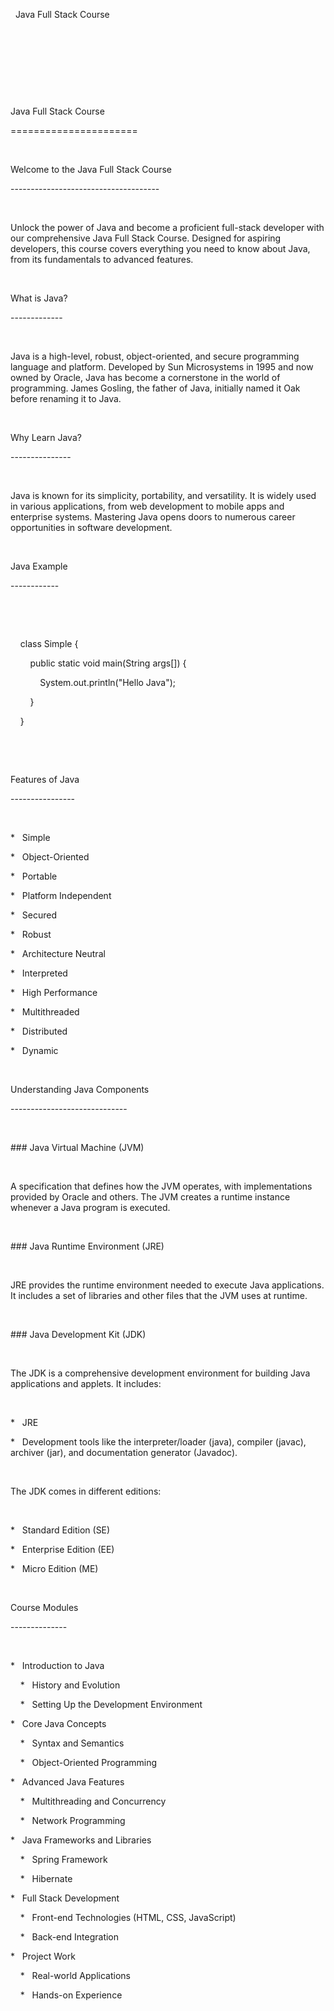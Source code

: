 <p>&nbsp; Java Full Stack Course&nbsp;</p>
<p><br></p>
<p><br></p>
<p><br></p>
<p><br></p>
<p>Java Full Stack Course</p>
<p>======================</p>
<p><br></p>
<p>Welcome to the Java Full Stack Course</p>
<p>-------------------------------------</p>
<p><br></p>
<p>Unlock the power of Java and become a proficient full-stack developer with our comprehensive Java Full Stack Course. Designed for aspiring developers, this course covers everything you need to know about Java, from its fundamentals to advanced features.</p>
<p><br></p>
<p>What is Java?</p>
<p>-------------</p>
<p><br></p>
<p>Java is a high-level, robust, object-oriented, and secure programming language and platform. Developed by Sun Microsystems in 1995 and now owned by Oracle, Java has become a cornerstone in the world of programming. James Gosling, the father of Java, initially named it Oak before renaming it to Java.</p>
<p><br></p>
<p>Why Learn Java?</p>
<p>---------------</p>
<p><br></p>
<p>Java is known for its simplicity, portability, and versatility. It is widely used in various applications, from web development to mobile apps and enterprise systems. Mastering Java opens doors to numerous career opportunities in software development.</p>
<p><br></p>
<p>Java Example</p>
<p>------------</p>
<p><br></p>
<p>&nbsp; &nbsp;&nbsp;</p>
<p>&nbsp; &nbsp; class Simple {</p>
<p>&nbsp; &nbsp; &nbsp; &nbsp; public static void main(String args[]) {</p>
<p>&nbsp; &nbsp; &nbsp; &nbsp; &nbsp; &nbsp; System.out.println(&quot;Hello Java&quot;);</p>
<p>&nbsp; &nbsp; &nbsp; &nbsp; }</p>
<p>&nbsp; &nbsp; }</p>
<p>&nbsp; &nbsp;&nbsp;</p>
<p><br></p>
<p>Features of Java</p>
<p>----------------</p>
<p><br></p>
<p>* &nbsp; Simple</p>
<p>* &nbsp; Object-Oriented</p>
<p>* &nbsp; Portable</p>
<p>* &nbsp; Platform Independent</p>
<p>* &nbsp; Secured</p>
<p>* &nbsp; Robust</p>
<p>* &nbsp; Architecture Neutral</p>
<p>* &nbsp; Interpreted</p>
<p>* &nbsp; High Performance</p>
<p>* &nbsp; Multithreaded</p>
<p>* &nbsp; Distributed</p>
<p>* &nbsp; Dynamic</p>
<p><br></p>
<p>Understanding Java Components</p>
<p>-----------------------------</p>
<p><br></p>
<p>### Java Virtual Machine (JVM)</p>
<p><br></p>
<p>A specification that defines how the JVM operates, with implementations provided by Oracle and others. The JVM creates a runtime instance whenever a Java program is executed.</p>
<p><br></p>
<p>### Java Runtime Environment (JRE)</p>
<p><br></p>
<p>JRE provides the runtime environment needed to execute Java applications. It includes a set of libraries and other files that the JVM uses at runtime.</p>
<p><br></p>
<p>### Java Development Kit (JDK)</p>
<p><br></p>
<p>The JDK is a comprehensive development environment for building Java applications and applets. It includes:</p>
<p><br></p>
<p>* &nbsp; JRE</p>
<p>* &nbsp; Development tools like the interpreter/loader (java), compiler (javac), archiver (jar), and documentation generator (Javadoc).</p>
<p><br></p>
<p>The JDK comes in different editions:</p>
<p><br></p>
<p>* &nbsp; Standard Edition (SE)</p>
<p>* &nbsp; Enterprise Edition (EE)</p>
<p>* &nbsp; Micro Edition (ME)</p>
<p><br></p>
<p>Course Modules</p>
<p>--------------</p>
<p><br></p>
<p>* &nbsp; Introduction to Java</p>
<p>&nbsp; &nbsp; * &nbsp; History and Evolution</p>
<p>&nbsp; &nbsp; * &nbsp; Setting Up the Development Environment</p>
<p>* &nbsp; Core Java Concepts</p>
<p>&nbsp; &nbsp; * &nbsp; Syntax and Semantics</p>
<p>&nbsp; &nbsp; * &nbsp; Object-Oriented Programming</p>
<p>* &nbsp; Advanced Java Features</p>
<p>&nbsp; &nbsp; * &nbsp; Multithreading and Concurrency</p>
<p>&nbsp; &nbsp; * &nbsp; Network Programming</p>
<p>* &nbsp; Java Frameworks and Libraries</p>
<p>&nbsp; &nbsp; * &nbsp; Spring Framework</p>
<p>&nbsp; &nbsp; * &nbsp; Hibernate</p>
<p>* &nbsp; Full Stack Development</p>
<p>&nbsp; &nbsp; * &nbsp; Front-end Technologies (HTML, CSS, JavaScript)</p>
<p>&nbsp; &nbsp; * &nbsp; Back-end Integration</p>
<p>* &nbsp; Project Work</p>
<p>&nbsp; &nbsp; * &nbsp; Real-world Applications</p>
<p>&nbsp; &nbsp; * &nbsp; Hands-on Experience</p>
<p><br></p>

